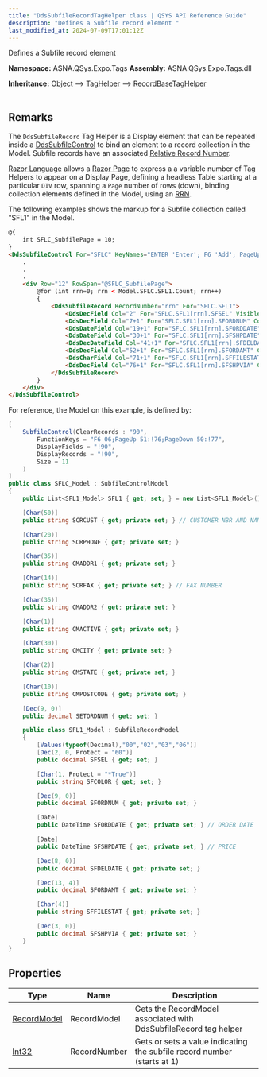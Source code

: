 ```yaml
---
title: "DdsSubfileRecordTagHelper class | QSYS API Reference Guide"
description: "Defines a Subfile record element "
last_modified_at: 2024-07-09T17:01:12Z
---
```


Defines a Subfile record element

**Namespace:** ASNA.QSys.Expo.Tags
**Assembly:** ASNA.QSys.Expo.Tags.dll

**Inheritance:** [Object](https://docs.microsoft.com/en-us/dotnet/api/system.object) --> [TagHelper](https://learn.microsoft.com/en-us/dotnet/api/microsoft.aspnetcore.razor.taghelpers.taghelper?view=aspnetcore-8.0) --> [RecordBaseTagHelper](/reference/expo/qsys-expo-tags/record-base-tag-helper.html)
<br>
<br>

## Remarks

The `DdsSubfileRecord` Tag Helper is a Display element that can be repeated inside a [DdsSubfileControl](/reference/expo/qsys-expo-tags/dds-subfile-control-tag-helper.html) to bind an element to a record collection in the Model. Subfile records have an associated [Relative Record Number](https://www.ibm.com/support/pages/ibm-rpg400-example-relative-record-number-file-processing).

[Razor Language](https://docs.microsoft.com/en-us/aspnet/core/mvc/views/razor) allows a [Razor Page](https://docs.microsoft.com/en-us/aspnet/core/razor-pages) to express a a variable number of Tag Helpers to appear on a Display Page, defining a headless Table starting at a particular `DIV` row, spanning a `Page` number of rows (down), binding collection elements defined in the Model, using an [RRN](https://www.ibm.com/support/pages/ibm-rpg400-example-relative-record-number-file-processing). 

The following examples shows the markup for a Subfile collection called "SFL1" in the Model.

```html
@{
    int SFLC_SubfilePage = 10;
}
<DdsSubfileControl For="SFLC" KeyNames="ENTER 'Enter'; F6 'Add'; PageUp; PageDown;" SubfilePage="@SFLC_SubfilePage" CueCurrentRecord=true ClickSetsCurrentRecord=true>
    .
    .
    .
    <div Row="12" RowSpan="@SFLC_SubfilePage">
        @for (int rrn=0; rrn < Model.SFLC.SFL1.Count; rrn++)
        {
            <DdsSubfileRecord RecordNumber="rrn" For="SFLC.SFL1">
                <DdsDecField Col="2" For="SFLC.SFL1[rrn].SFSEL" VisibleCondition="!( 60 )" VirtualRowCol="@row,2" EditCode="Z" ValuesText="'0','2','3','6'" tabIndex=1 />
                <DdsDecField Col="7+1" For="SFLC.SFL1[rrn].SFORDNUM" Color="Green : !61 , DarkBlue : 61"  EditCode="Z" />
                <DdsDateField Col="19+1" For="SFLC.SFL1[rrn].SFORDDATE"  Color="Green : !61 , DarkBlue : 61"  Comment="ORDER DATE" />
                <DdsDateField Col="30+1" For="SFLC.SFL1[rrn].SFSHPDATE"  Color="Green : !61 , DarkBlue : 61"  Comment="PRICE" />
                <DdsDecDateField Col="41+1" For="SFLC.SFL1[rrn].SFDELDATE" DateFormat="ISO" DateSeparator="-" SuppressLeadingZeroes=true Color="Green : !61 , DarkBlue : 61"  />
                <DdsDecField Col="52+1" For="SFLC.SFL1[rrn].SFORDAMT" Color="Green : !61 , DarkBlue : 61"  EditCode="A" />
                <DdsCharField Col="71+1" For="SFLC.SFL1[rrn].SFFILESTAT" Upper=true Color="Green : !61 , DarkBlue : 61"  />
                <DdsDecField Col="76+1" For="SFLC.SFL1[rrn].SFSHPVIA" Color="Green : !61 , DarkBlue : 61"  EditCode="Z" />
            </DdsSubfileRecord>
        }
    </div>
</DdsSubfileControl>
```

For reference, the Model on this example, is defined by:

```cs
[
    SubfileControl(ClearRecords : "90",
        FunctionKeys = "F6 06;PageUp 51:!76;PageDown 50:!77",
        DisplayFields = "!90",
        DisplayRecords = "!90",
        Size = 11
    )
]
public class SFLC_Model : SubfileControlModel
{
    public List<SFL1_Model> SFL1 { get; set; } = new List<SFL1_Model>();

    [Char(50)]
    public string SCRCUST { get; private set; } // CUSTOMER NBR AND NAME

    [Char(20)]
    public string SCRPHONE { get; private set; }

    [Char(35)]
    public string CMADDR1 { get; private set; }

    [Char(14)]
    public string SCRFAX { get; private set; } // FAX NUMBER

    [Char(35)]
    public string CMADDR2 { get; private set; }

    [Char(1)]
    public string CMACTIVE { get; private set; }

    [Char(30)]
    public string CMCITY { get; private set; }

    [Char(2)]
    public string CMSTATE { get; private set; }

    [Char(10)]
    public string CMPOSTCODE { get; private set; }

    [Dec(9, 0)]
    public decimal SETORDNUM { get; set; }

    public class SFL1_Model : SubfileRecordModel
    {
        [Values(typeof(Decimal),"00","02","03","06")]
        [Dec(2, 0, Protect = "60")]
        public decimal SFSEL { get; set; }

        [Char(1, Protect = "*True")]
        public string SFCOLOR { get; set; }

        [Dec(9, 0)]
        public decimal SFORDNUM { get; private set; }

        [Date]
        public DateTime SFORDDATE { get; private set; } // ORDER DATE

        [Date]
        public DateTime SFSHPDATE { get; private set; } // PRICE

        [Dec(8, 0)]
        public decimal SFDELDATE { get; private set; }

        [Dec(13, 4)]
        public decimal SFORDAMT { get; private set; }

        [Char(4)]
        public string SFFILESTAT { get; private set; }

        [Dec(3, 0)]
        public decimal SFSHPVIA { get; private set; }
    }
}
```

## Properties

| Type | Name | Description
| --- | --- | --- 
| [RecordModel](/reference/expo/qsys-expo-model/record-model.html) | RecordModel | Gets the RecordModel associated with DdsSubfileRecord tag helper |
| [Int32](https://learn.microsoft.com/en-us/dotnet/csharp/language-reference/builtin-types/integral-numeric-types) | RecordNumber | Gets or sets a value indicating the subfile record number (starts at 1) |
